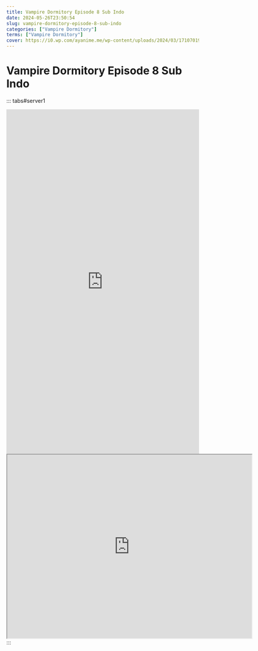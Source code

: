 ```yaml
---
title: Vampire Dormitory Episode 8 Sub Indo
date: 2024-05-26T23:50:54
slug: vampire-dormitory-episode-8-sub-indo
categories: ["Vampire Dormitory"]
terms: ["Vampire Dormitory"]
cover: https://i0.wp.com/ayanime.me/wp-content/uploads/2024/03/1710701981-1476-141863.jpg
---
```


# Vampire Dormitory Episode 8 Sub Indo
::: tabs#server1
<iframe src="https://play.ayanime.me/include/fluidplayer/fluidplayer.php?VideoSrc1=https%3A%2F%2Fdrive.google.com%2Ffile%2Fd%2F1vEqfUsYrEkGFw5BGf4XFbE8o8tF31uXY%2Fpreview&VideoType1=video%2Fmp4&VideoQuality1=480p&VideoSrc2=https%3A%2F%2Fdrive.google.com%2Ffile%2Fd%2F1KsrsHMyDmx33s-jMYEVZwNKFbqfdWwtt%2Fpreview&VideoType2=video%2Fmp4&VideoQuality2=720p&VideoSrc3=https%3A%2F%2Fdrive.google.com%2Ffile%2Fd%2F1Yr1wKWHtQlm-MGHa9ZEjz7Y5LDNt-_WN%2Fpreview&VideoType3=video%2Fmp4&VideoQuality3=1080p&VideoSrc4=&VideoType4=&VideoQuality4=&VideoPoster=&VideoTrack1=&kind1=&srclang1=&label1=&default1=&VideoTrack2=&kind2=&srclang2=&label2=&default2=&player=fluid+player&server=Drive+API&api=&width=100%25&height=900px" frameborder="0" width="100%" height="900px" allowfullscreen="allowfullscreen" scrolling="no"></iframe>
<iframe src="https://drive.google.com/file/d/1Yr1wKWHtQlm-MGHa9ZEjz7Y5LDNt-_WN/preview" width="640" height="480" allow="accelerometer; autoplay; encrypted-media; gyroscope; fullscreen; picture-in-picture" scrolling="no" seamless="" sandbox="allow-same-origin allow-scripts"></iframe>
:::

